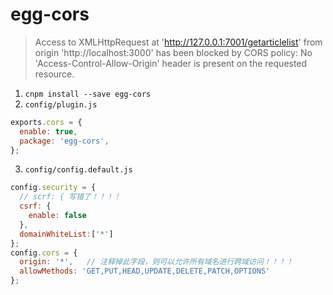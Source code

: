 
# egg-cors

> Access to XMLHttpRequest at 'http://127.0.0.1:7001/getarticlelist' from origin 'http://localhost:3000' has been blocked by CORS policy: No 'Access-Control-Allow-Origin' header is present on the requested resource.



1. `cnpm install --save egg-cors`
2. `config/plugin.js`
```javascript
exports.cors = {
  enable: true,
  package: 'egg-cors',
};
```

3. `config/config.default.js`
```javascript
config.security = {
  // scrf: { 写错了！！！！
  csrf: {
    enable: false
  },
  domainWhiteList:['*']
};
config.cors = {
  origin: '*',   // 注释掉此字段，则可以允许所有域名进行跨域访问！！！！
  allowMethods: 'GET,PUT,HEAD,UPDATE,DELETE,PATCH,OPTIONS'
};
```
